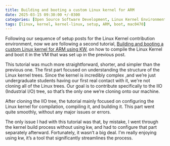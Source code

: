 ```yaml
---
title: Building and booting a custom Linux kernel for ARM
date: 2025-03-15 09:30:00 +/-0300
categories: [Open Source Software Development, Linux Kernel Environment Setup]
tags: [linux, kernel, kernel-linux, setup, ARM, boot, mac0470]
---
```


Following our sequence of setup posts for the Linux Kernel contribution environment, now we are following a second tutorial, [Building and booting a custom Linux kernel for ARM using KW](https://flusp.ime.usp.br/kernel/build-linux-for-arm-kw/), on how to compile the Linux Kernel and boot it in the VM that was set up in the previous post.

This tutorial was much more straightforward, shorter, and simpler than the previous one. The first part focused on understanding the structure of the Linux kernel trees. Since the kernel is incredibly complex ,and we’re just undergraduate students having our first real contact with it, we're not cloning all of the Linux trees. Our goal is to contribute specifically to the IIO (Industrial I/O) tree, so that’s the only one we’re cloning onto our machine.

After cloning the IIO tree, the tutorial mainly focused on configuring the Linux kernel for compilation, compiling it, and building it. This part went quite smoothly, without any major issues or errors.

The only issue I had with this tutorial was that, by mistake, I went through the kernel build process without using kw, and had to configure that part separately afterward. Fortunately, it wasn’t a big deal. I'm really enjoying using kw, it’s a tool that significantly streamlines the process.
